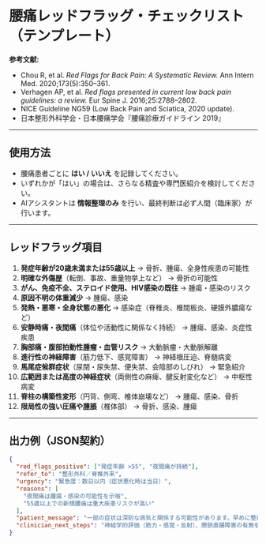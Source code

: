 # 腰痛レッドフラッグ・チェックリスト（テンプレート）

**参考文献:**  
- Chou R, et al. *Red Flags for Back Pain: A Systematic Review.* Ann Intern Med. 2020;173(5):350–361.  
- Verhagen AP, et al. *Red flags presented in current low back pain guidelines: a review.* Eur Spine J. 2016;25:2788–2802.  
- NICE Guideline NG59 (Low Back Pain and Sciatica, 2020 update).  
- 日本整形外科学会・日本腰痛学会『腰痛診療ガイドライン 2019』  

---

## 使用方法
- 腰痛患者ごとに **はい / いいえ** を記録してください。  
- いずれかが「はい」の場合は、さらなる精査や専門医紹介を検討してください。  
- AIアシスタントは **情報整理のみ** を行い、最終判断は必ず人間（臨床家）が行います。  

---

## レッドフラッグ項目

1. **発症年齢が20歳未満または55歳以上** → 骨折、腫瘍、全身性疾患の可能性  
2. **明確な外傷歴**（転倒、事故、重量物挙上など） → 骨折の可能性  
3. **がん、免疫不全、ステロイド使用、HIV感染の既往** → 腫瘍・感染のリスク  
4. **原因不明の体重減少** → 腫瘍、感染  
5. **発熱・悪寒・全身状態の悪化** → 感染症（脊椎炎、椎間板炎、硬膜外膿瘍など）  
6. **安静時痛・夜間痛**（体位や活動性に関係なく持続） → 腫瘍、感染、炎症性疾患  
7. **胸部痛・腹部拍動性腫瘤・血管リスク** → 大動脈瘤・大動脈解離  
8. **進行性の神経障害**（筋力低下、感覚障害） → 神経根圧迫、脊髄病変  
9. **馬尾症候群症状**（尿閉・尿失禁、便失禁、会陰部のしびれ） → 緊急紹介  
10. **広範囲または高度の神経症状**（両側性の麻痺、腱反射変化など） → 中枢性病変  
11. **脊柱の構築性変形**（円背、側弯、椎体崩壊など） → 腫瘍、感染、骨折  
12. **限局性の強い圧痛や腫脹**（椎体部） → 骨折、感染、腫瘍  

---

## 出力例（JSON契約）

```json
{
  "red_flags_positive": ["発症年齢 >55", "夜間痛が持続"],
  "refer_to": "整形外科／脊椎外来",
  "urgency": "緊急度：数日以内（症状悪化時は当日）",
  "reasons": [
    "夜間痛は腫瘍・感染の可能性を示唆",
    "55歳以上での新規腰痛は重大疾患リスクが高い"
  ],
  "patient_message": "一部の症状は深刻な病気と関係する可能性があります。早めに整形外科で精密検査を受けることをおすすめします。",
  "clinician_next_steps": "神経学的評価（筋力・感覚・反射）、膀胱直腸障害の有無を確認し、紹介状を作成する。疼痛管理と悪化時の受診目安を伝える。"
}
